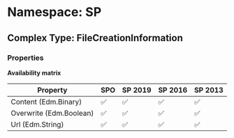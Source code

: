 # Namespace: SP

## Complex Type: FileCreationInformation

### Properties

**Availability matrix**

Property | SPO | SP 2019 | SP 2016 | SP 2013
----------|-----|---------|---------|--------
Content (Edm.Binary) | ✅ | ✅ | ✅ | ✅
Overwrite (Edm.Boolean) | ✅ | ✅ | ✅ | ✅
Url (Edm.String) | ✅ | ✅ | ✅ | ✅

